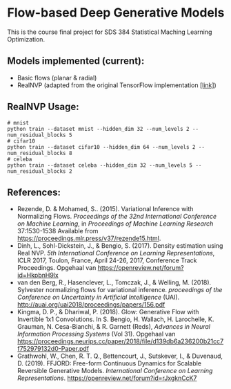 # Flow-based Deep Generative Models

This is the course final project for SDS 384 Statistical Maching Learning Optimization.

## Models implemented (current):
- Basic flows (planar & radial)
- RealNVP (adapted from the original TensorFlow implementation [[link]](https://git.dst.etit.tu-chemnitz.de/external/tf-models/-/tree/master/research/real_nvp))

## RealNVP Usage:
```
# mnist
python train --dataset mnist --hidden_dim 32 --num_levels 2 --num_residual_blocks 5
# cifar10
python train --dataset cifar10 --hidden_dim 64 --num_levels 2 --num_residual_blocks 8
# celeba
python train --dataset celeba --hidden_dim 32 --num_levels 5 --num_residual_blocks 2
```

## References:

- Rezende, D. &amp; Mohamed, S.. (2015). Variational Inference with Normalizing Flows. <i>Proceedings of the 32nd International Conference on Machine Learning</i>, in <i>Proceedings of Machine Learning Research</i> 37:1530-1538 Available from https://proceedings.mlr.press/v37/rezende15.html.
- Dinh, L., Sohl-Dickstein, J., & Bengio, S. (2017). Density estimation using Real NVP. <i>5th International Conference on Learning Representations</i>, ICLR 2017, Toulon, France, April 24-26, 2017, Conference Track Proceedings. Opgehaal van https://openreview.net/forum?id=HkpbnH9lx
- van den Berg, R., Hasenclever, L., Tomczak, J., & Welling, M. (2018). Sylvester normalizing flows for variational inference. <i>proceedings of the Conference on Uncertainty in Artificial Intelligence</i> (UAI). http://auai.org/uai2018/proceedings/papers/156.pdf
- Kingma, D. P., & Dhariwal, P. (2018). Glow: Generative Flow with Invertible 1x1 Convolutions. In S. Bengio, H. Wallach, H. Larochelle, K. Grauman, N. Cesa-Bianchi, & R. Garnett (Reds), <i>Advances in Neural Information Processing Systems</i> (Vol 31). Opgehaal van https://proceedings.neurips.cc/paper/2018/file/d139db6a236200b21cc7f752979132d0-Paper.pdf
- Grathwohl, W., Chen, R. T. Q., Bettencourt, J., Sutskever, I., & Duvenaud, D. (2019). FFJORD: Free-form Continuous Dynamics for Scalable Reversible Generative Models. <i>International Conference on Learning Representations</i>. https://openreview.net/forum?id=rJxgknCcK7
